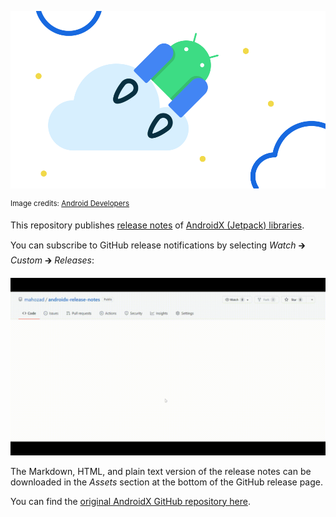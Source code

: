 <div align="center">

![A fun picture of Android Jetpack](android-jetpack.svg)

</div>
<sup>Image credits: <a href="https://developer.android.com/jetpack">Android Developers</a></sup>

This repository publishes [release notes] of [AndroidX (Jetpack) libraries].

You can subscribe to GitHub release notifications by selecting
*Watch* 🡲 *Custom* 🡲 *Releases*:

![How to subscribe to GitHub release notification](how-to-subscribe.gif)

The Markdown, HTML, and plain text version of the release notes can be downloaded
in the *Assets* section at the bottom of the GitHub release page.

You can find the [original AndroidX GitHub repository here].

  [release notes]: https://developer.android.com/jetpack/androidx/versions/all-channel
  [AndroidX (Jetpack) libraries]: https://developer.android.com/jetpack/androidx/versions
  [original AndroidX GitHub repository here]: https://github.com/androidx/androidx
